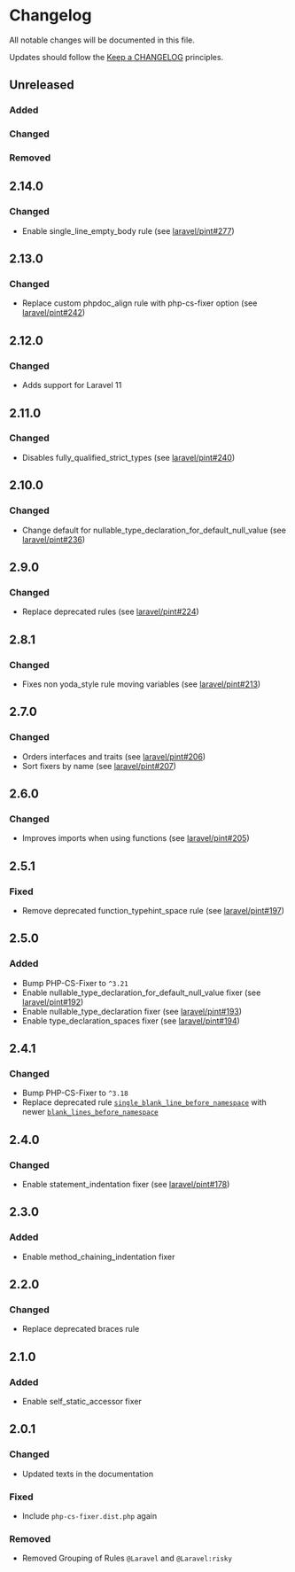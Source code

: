 # Changelog

All notable changes will be documented in this file.

Updates should follow the [Keep a CHANGELOG](http://keepachangelog.com/) principles.

## Unreleased

### Added
### Changed 
### Removed 

## 2.14.0
### Changed

- Enable single_line_empty_body rule (see [laravel/pint#277](https://github.com/laravel/pint/pull/277))

## 2.13.0
### Changed

- Replace custom phpdoc_align rule with php-cs-fixer option (see [laravel/pint#242](https://github.com/laravel/pint/pull/242))

## 2.12.0
### Changed

- Adds support for Laravel 11

## 2.11.0
### Changed

- Disables fully_qualified_strict_types (see [laravel/pint#240](https://github.com/laravel/pint/pull/240))

## 2.10.0
### Changed

- Change default for nullable_type_declaration_for_default_null_value (see [laravel/pint#236](https://github.com/laravel/pint/pull/236))

## 2.9.0
### Changed

- Replace deprecated rules (see [laravel/pint#224](https://github.com/laravel/pint/pull/224))

## 2.8.1
### Changed

- Fixes non yoda_style rule moving variables (see [laravel/pint#213](https://github.com/laravel/pint/pull/213))

## 2.7.0
### Changed

- Orders interfaces and traits (see [laravel/pint#206](https://github.com/laravel/pint/pull/206))
- Sort fixers by name (see [laravel/pint#207](https://github.com/laravel/pint/pull/207))

## 2.6.0
### Changed

- Improves imports when using functions (see [laravel/pint#205](https://github.com/laravel/pint/pull/205))

## 2.5.1

### Fixed

- Remove deprecated function_typehint_space rule (see [laravel/pint#197](https://github.com/laravel/pint/pull/197))

## 2.5.0

### Added

- Bump PHP-CS-Fixer to `^3.21`
- Enable nullable_type_declaration_for_default_null_value fixer (see [laravel/pint#192](https://github.com/laravel/pint/pull/192))
- Enable nullable_type_declaration fixer (see [laravel/pint#193](https://github.com/laravel/pint/pull/193))
- Enable type_declaration_spaces fixer (see [laravel/pint#194](https://github.com/laravel/pint/pull/194))


## 2.4.1

### Changed

- Bump PHP-CS-Fixer to `^3.18`
- Replace deprecated rule [`single_blank_line_before_namespace`](https://cs.symfony.com/doc/rules/namespace_notation/single_blank_line_before_namespace.html) with newer [`blank_lines_before_namespace`](https://cs.symfony.com/doc/rules/namespace_notation/blank_lines_before_namespace.html)

## 2.4.0

### Changed

- Enable statement_indentation fixer (see [laravel/pint#178](https://github.com/laravel/pint/pull/178))

## 2.3.0

### Added

- Enable method_chaining_indentation fixer

## 2.2.0

### Changed

- Replace deprecated braces rule

## 2.1.0

### Added

- Enable self_static_accessor fixer

## 2.0.1

### Changed

- Updated texts in the documentation

### Fixed

- Include `php-cs-fixer.dist.php` again

### Removed

- Removed Grouping of Rules `@Laravel` and `@Laravel:risky`
